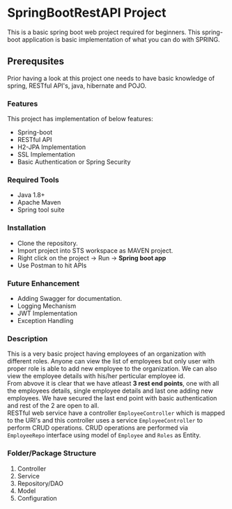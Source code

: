 # SpringBootRestAPI Project

This is a basic spring boot web project required for beginners.
This spring-boot application is basic implementation of what you can do with SPRING.

## Prerequsites

Prior having a look at this project one needs to have basic knowledge of spring, RESTful API's, java, hibernate and POJO.

### Features

This project has implementation of below features:
* Spring-boot
* RESTful API
* H2-JPA Implementation
* SSL Implementation
* Basic Authentication or Spring Security

### Required Tools
* Java 1.8+
* Apache Maven
* Spring tool suite

### Installation
* Clone the repository.
* Import project into STS workspace as MAVEN project.
* Right click on the project -> Run -> **Spring boot app**
* Use Postman to hit APIs

### Future Enhancement
* Adding Swagger for documentation.
* Logging Mechanism
* JWT Implementation
* Exception Handling

### Description

This is a very basic project having employees of an organization with different roles. Anyone can view the list of employees but only user with proper role is able to add new employee to the organization. We can also view the employee details with his/her perticular employee id.    
From abvove it is clear that we have atleast **3 rest end points**, one with all the employees details, single employee details and last one adding  new employees. We have secured the last end point with basic authentication and rest of the 2 are open to all.  
RESTful web service have a controller `EmployeeController` which is mapped to the URI's and this controller uses a service `EmployeeController` to perform CRUD operations. CRUD operations are performed via `EmployeeRepo` interface using model of `Employee` and `Roles` as Entity.  


### Folder/Package Structure
1. Controller
2. Service
3. Repository/DAO
4. Model
5. Configuration	
